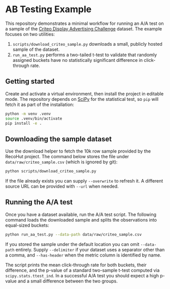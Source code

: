 # AB Testing Example

This repository demonstrates a minimal workflow for running an A/A test on a sample of the
[Criteo Display Advertising Challenge](https://www.kaggle.com/c/criteo-display-ad-challenge)
dataset. The example focuses on two utilities:

1. `scripts/download_criteo_sample.py` downloads a small, publicly hosted sample of the dataset.
2. `run_aa_test.py` performs a two-tailed t-test to validate that randomly assigned buckets have
   no statistically significant difference in click-through rate.

## Getting started

Create and activate a virtual environment, then install the project in editable mode. The
repository depends on [SciPy](https://scipy.org/) for the statistical test, so `pip` will fetch it
as part of the installation:

```bash
python -m venv .venv
source .venv/bin/activate
pip install -e .
```

## Downloading the sample dataset

Use the download helper to fetch the 10k row sample provided by the RecoHut project. The command
below stores the file under `data/raw/criteo_sample.csv` (which is ignored by git):

```bash
python scripts/download_criteo_sample.py
```

If the file already exists you can supply `--overwrite` to refresh it. A different source URL can be
provided with `--url` when needed.

## Running the A/A test

Once you have a dataset available, run the A/A test script. The following command loads the
downloaded sample and splits the observations into equal-sized buckets:

```bash
python run_aa_test.py --data-path data/raw/criteo_sample.csv
```

If you stored the sample under the default location you can omit `--data-path` entirely. Supply
`--delimiter` if your dataset uses a separator other than a comma, and `--has-header` when the
metric column is identified by name.

The script prints the mean click-through rate for both buckets, their difference, and the p-value of
a standard two-sample t-test computed via `scipy.stats.ttest_ind`. In a successful A/A test you
should expect a high p-value and a small difference between the two groups.
